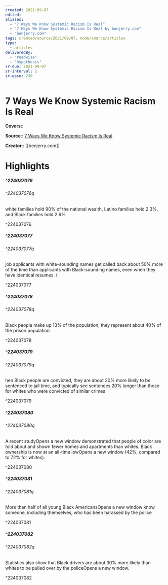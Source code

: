 ```yaml
---
created: 2021-09-07
edited:
aliases:
  - "7 Ways We Know Systemic Racism Is Real"
  - "7 Ways We Know Systemic Racism Is Real by benjerry.com"
  - "benjerry.com"
tags: created/source/2021/09/07, node/source/articles
type: 
  - articles
deliveredBy: 
  - "readwise"
  - "hypothesis"
sr-due: 2021-09-07
sr-interval: 2
sr-ease: 230
---
```

# 7 Ways We Know Systemic Racism Is Real

**Covers**:: 

**Source**:: [7 Ways We Know Systemic Racism Is Real](https://www.benjerry.com/whats-new/2016/systemic-racism-is-real)

**Creator**:: [[benjerry.com]]

# Highlights
##### ^224037076



###### ^224037076q

white families hold 90% of the national wealth, Latino families hold 2.3%, and Black families hold 2.6% 

^224037076

##### ^224037077



###### ^224037077q

job applicants with white-sounding names get called back about 50% more of the time than applicants with Black-sounding names, even when they have identical resumes. ( 

^224037077

##### ^224037078



###### ^224037078q

Black people make up 13% of the population, they represent about 40% of the prison population 

^224037078

##### ^224037079



###### ^224037079q

hen Black people are convicted, they are about 20% more likely to be sentenced to jail time, and typically see sentences 20% longer than those for whites who were convicted of similar crimes 

^224037079

##### ^224037080



###### ^224037080q

A recent studyOpens a new window demonstrated that people of color are told about and shown fewer homes and apartments than whites. Black ownership is now at an all-time lowOpens a new window (42%, compared to 72% for whites). 

^224037080

##### ^224037081



###### ^224037081q

More than half of all young Black AmericansOpens a new window know someone, including themselves, who has been harassed by the police 

^224037081

##### ^224037082



###### ^224037082q

Statistics also show that Black drivers are about 30% more likely than whites to be pulled over by the policeOpens a new window. 

^224037082

